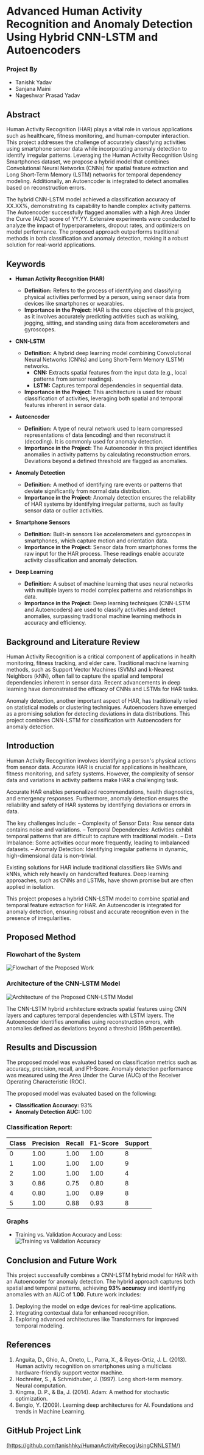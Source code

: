 # Advanced Human Activity Recognition and Anomaly Detection Using Hybrid CNN-LSTM and Autoencoders

### Project By
- Tanishk Yadav
- Sanjana Maini
- Nageshwar Prasad Yadav

## Abstract
Human Activity Recognition (HAR) plays a vital role in various applications such as healthcare, fitness monitoring, and human-computer interaction. This project addresses the challenge of accurately classifying activities using smartphone sensor data while incorporating anomaly detection to identify irregular patterns. Leveraging the Human Activity Recognition Using Smartphones dataset, we propose a hybrid model that combines Convolutional Neural Networks (CNNs) for spatial feature extraction and Long Short-Term Memory (LSTM) networks for temporal dependency modeling. Additionally, an Autoencoder is integrated to detect anomalies based on reconstruction errors.


The hybrid CNN-LSTM model achieved a classification accuracy of XX.XX%, demonstrating its capability to handle complex activity patterns. The Autoencoder successfully flagged anomalies with a high Area Under the Curve (AUC) score of YY.YY. Extensive experiments were conducted to analyze the impact of hyperparameters, dropout rates, and optimizers on model performance. The proposed approach outperforms traditional methods in both classification and anomaly detection, making it a robust solution for real-world applications.


## Keywords

- **Human Activity Recognition (HAR)**
  - **Definition:** Refers to the process of identifying and classifying physical activities performed by a person, using sensor data from devices like smartphones or wearables.
  - **Importance in the Project:** HAR is the core objective of this project, as it involves accurately predicting activities such as walking, jogging, sitting, and standing using data from accelerometers and gyroscopes.

- **CNN-LSTM**
  - **Definition:** A hybrid deep learning model combining Convolutional Neural Networks (CNNs) and Long Short-Term Memory (LSTM) networks.
    - **CNN:** Extracts spatial features from the input data (e.g., local patterns from sensor readings).
    - **LSTM:** Captures temporal dependencies in sequential data.
  - **Importance in the Project:** This architecture is used for robust classification of activities, leveraging both spatial and temporal features inherent in sensor data.

- **Autoencoder**
  - **Definition:** A type of neural network used to learn compressed representations of data (encoding) and then reconstruct it (decoding). It is commonly used for anomaly detection.
  - **Importance in the Project:** The Autoencoder in this project identifies anomalies in activity patterns by calculating reconstruction errors. Deviations beyond a defined threshold are flagged as anomalies.
    
- **Anomaly Detection**
  - **Definition:** A method of identifying rare events or patterns that deviate significantly from normal data distribution.
  - **Importance in the Project:** Anomaly detection ensures the reliability of HAR systems by identifying irregular patterns, such as faulty sensor data or outlier activities.
- **Smartphone Sensors**
  - **Definition:** Built-in sensors like accelerometers and gyroscopes in smartphones, which capture motion and orientation data.
  - **Importance in the Project:** Sensor data from smartphones forms the raw input for the HAR process. These readings enable accurate activity classification and anomaly detection.
- **Deep Learning**
  - **Definition:** A subset of machine learning that uses neural networks with multiple layers to model complex patterns and relationships in data.
  - **Importance in the Project:** Deep learning techniques (CNN-LSTM and Autoencoders) are used to classify activities and detect anomalies, surpassing traditional machine learning methods in accuracy and efficiency.


## Background and Literature Review
Human Activity Recognition is a critical component of applications in health monitoring, fitness tracking, and elder care. Traditional machine learning methods, such as Support Vector Machines (SVMs) and k-Nearest Neighbors (kNN), often fail to capture the spatial and temporal dependencies inherent in sensor data. Recent advancements in deep learning have demonstrated the efficacy of CNNs and LSTMs for HAR tasks.

Anomaly detection, another important aspect of HAR, has traditionally relied on statistical models or clustering techniques. Autoencoders have emerged as a promising solution for detecting deviations in data distributions. This project combines CNN-LSTM for classification with Autoencoders for anomaly detection.

## Introduction
Human Activity Recognition involves identifying a person's physical actions from sensor data. Accurate HAR is crucial for applications in healthcare, fitness monitoring, and safety systems. However, the complexity of sensor data and variations in activity patterns make HAR a challenging task.

Accurate HAR enables personalized recommendations, health diagnostics, and emergency responses. Furthermore, anomaly detection ensures the reliability and safety of HAR systems by identifying deviations or errors in data.

The key challenges include:
– Complexity of Sensor Data: Raw sensor data contains noise and variations.
– Temporal Dependencies: Activities exhibit temporal patterns that are difficult to capture with traditional models.
– Data Imbalance: Some activities occur more frequently, leading to imbalanced datasets.
– Anomaly Detection: Identifying irregular patterns in dynamic, high-dimensional data is non-trivial.

Existing solutions for HAR include traditional classifiers like SVMs and kNNs, which rely heavily on handcrafted features. Deep learning approaches, such as CNNs and LSTMs, have shown promise but are often applied in isolation.

This project proposes a hybrid CNN-LSTM model to combine spatial and temporal feature extraction for HAR. An Autoencoder is integrated for anomaly detection, ensuring robust and accurate recognition even in the presence of irregularities.


## Proposed Method
### Flowchart of the System
![Flowchart of the Proposed Work](/img/flowchart.png)

### Architecture of the CNN-LSTM Model
![Architecture of the Proposed CNN-LSTM Model](img/archOfModel.png)

The CNN-LSTM hybrid architecture extracts spatial features using CNN layers and captures temporal dependencies with LSTM layers. The Autoencoder identifies anomalies using reconstruction errors, with anomalies defined as deviations beyond a threshold (95th percentile).

## Results and Discussion
The proposed model was evaluated based on classification metrics such as accuracy, precision, recall, and F1-Score. Anomaly detection performance was measured using the Area Under the Curve (AUC) of the Receiver Operating Characteristic (ROC).

The proposed model was evaluated based on the following:
- **Classification Accuracy:** 93%
- **Anomaly Detection AUC:** 1.00

### Classification Report:
| Class | Precision | Recall | F1-Score | Support |
|-------|-----------|--------|----------|---------|
| 0     | 1.00      | 1.00   | 1.00     | 8       |
| 1     | 1.00      | 1.00   | 1.00     | 9       |
| 2     | 1.00      | 1.00   | 1.00     | 4       |
| 3     | 0.86      | 0.75   | 0.80     | 8       |
| 4     | 0.80      | 1.00   | 0.89     | 8       |
| 5     | 1.00      | 0.88   | 0.93     | 8       |

### Graphs
- Training vs. Validation Accuracy and Loss:
  ![Training vs Validation Accuracy](img/grqph.png)

## Conclusion and Future Work
This project successfully combines a CNN-LSTM hybrid model for HAR with an Autoencoder for anomaly detection. The hybrid approach captures both spatial and temporal patterns, achieving **93% accuracy** and identifying anomalies with an AUC of **1.00**. Future work includes:
1. Deploying the model on edge devices for real-time applications.
2. Integrating contextual data for enhanced recognition.
3. Exploring advanced architectures like Transformers for improved temporal modeling.

## References
1. Anguita, D., Ghio, A., Oneto, L., Parra, X., & Reyes-Ortiz, J. L. (2013). Human activity recognition on smartphones using a multiclass hardware-friendly support vector machine.
2. Hochreiter, S., & Schmidhuber, J. (1997). Long short-term memory. Neural computation.
3. Kingma, D. P., & Ba, J. (2014). Adam: A method for stochastic optimization.
4. Bengio, Y. (2009). Learning deep architectures for AI. Foundations and trends in Machine Learning.

## GitHub Project Link
[(https://github.com/tanishhky/HumanActivityRecogUsingCNNLSTM/)](#)

